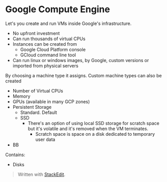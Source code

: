 
# Google Compute Engine

Let's you create and run VMs inside Google's infrastructure.
- No upfront investment
- Can run thousands of virtual CPUs
- Instances can be created from
	- Google Cloud Platform console
	- GCloud command line tool
- Can run linux or windows images, by Google, custom versions or imported from physical servers

By choosing a machine type it assigns. Custom machine types can also be created
- Number of Virtual CPUs
- Memory
- GPUs (available in many GCP zones)
- Persistent Storage
	- Standard. Default
	- SSD
		- There's an option of using local SSD storage for scratch space but it's volatile and it's removed when the VM terminates.
			- Scratch space is space on a disk dedicated to temporary user data
- BB


Contains: 
- Disks

> Written with [StackEdit](https://stackedit.io/).
<!--stackedit_data:
eyJoaXN0b3J5IjpbLTk2Mjc0MTg5OV19
-->